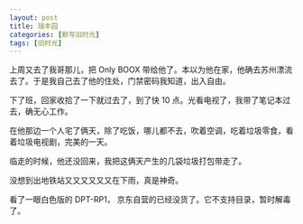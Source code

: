 ```yaml
---
layout: post
title: 瑞丰园
categories: [默写旧时光]
tags: [旧时光]
---
```


上周又去了我哥那儿，把 Only BOOX 带给他了。本以为他在家，他确去苏州漂流去了。于是我自己去了他的住处，门禁密码我知道，出入自由。

下了班，回家收拾了一下就过去了，到了快 10 点。光看电视了，我带了笔记本过去，确无心工作。

在他那边一个人宅了俩天，除了吃饭，哪儿都不去，吹着空调，吃着垃圾零食，看着垃圾电视剧，完美的一天。

临走的时候，他还没回来，我把这俩天产生的几袋垃圾打包带走了。

没想到出地铁站又又又又又又在下雨，真是神奇。

看了一眼白色版的 DPT-RP1， 京东自营的已经没货了。它不支持目录，暂时解毒了。
